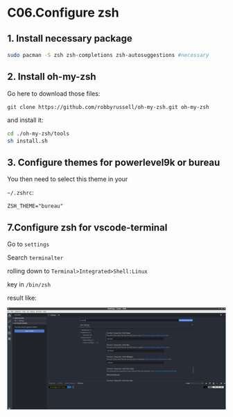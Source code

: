 # C06.Configure zsh

## 1. Install necessary package

```bash
sudo pacman -S zsh zsh-completions zsh-autosuggestions #necessary
```

## 2. Install oh-my-zsh

Go here to download those files:

```text
git clone https://github.com/robbyrussell/oh-my-zsh.git oh-my-zsh
```

and install it:

```bash
cd ./oh-my-zsh/tools
sh install.sh
```


## 3. Configure themes for powerlevel9k or bureau

You then need to select this theme in your 

`~/.zshrc`:

```text
ZSH_THEME="bureau"
```


## 7.Configure zsh for vscode-terminal

Go to `settings`

Search `terminalter`

rolling down to `Terminal>Integrated>Shell:Linux`

key in `/bin/zsh`

result like:

![result_pic](image/zsh-vscode.PNG)
